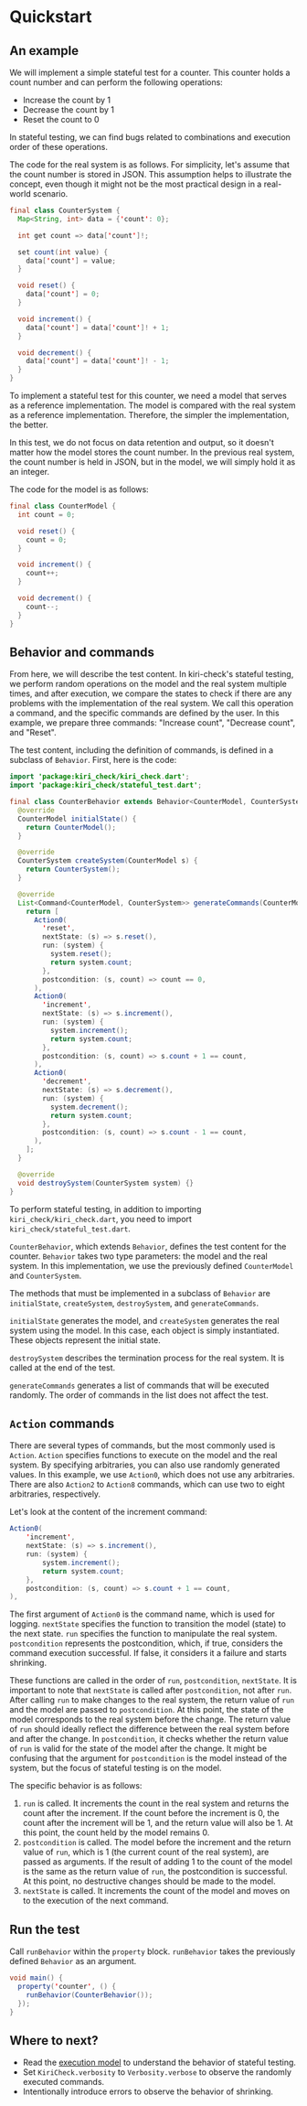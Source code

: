 # Quickstart

## An example

We will implement a simple stateful test for a counter.
This counter holds a count number and can perform the following operations:

- Increase the count by 1
- Decrease the count by 1
- Reset the count to 0

In stateful testing, we can find bugs related to combinations and execution order of these operations.

The code for the real system is as follows.
For simplicity, let's assume that the count number is stored in JSON. This assumption helps to illustrate the concept, even though it might not be the most practical design in a real-world scenario.


```java
final class CounterSystem {
  Map<String, int> data = {'count': 0};

  int get count => data['count']!;

  set count(int value) {
    data['count'] = value;
  }

  void reset() {
    data['count'] = 0;
  }

  void increment() {
    data['count'] = data['count']! + 1;
  }

  void decrement() {
    data['count'] = data['count']! - 1;
  }
}
```

To implement a stateful test for this counter, we need a model that serves as a reference implementation.
The model is compared with the real system as a reference implementation. Therefore, the simpler the implementation, the better.

In this test, we do not focus on data retention and output, so it doesn't matter how the model stores the count number.
In the previous real system, the count number is held in JSON, but in the model, we will simply hold it as an integer.

The code for the model is as follows:

```java
final class CounterModel {
  int count = 0;

  void reset() {
    count = 0;
  }

  void increment() {
    count++;
  }

  void decrement() {
    count--;
  }
}
```


## Behavior and commands

From here, we will describe the test content.
In kiri-check's stateful testing, we perform random operations on the model and the real system multiple times, and after execution, we compare the states to check if there are any problems with the implementation of the real system.
We call this operation a command, and the specific commands are defined by the user.
In this example, we prepare three commands: "Increase count", "Decrease count", and "Reset".

The test content, including the definition of commands, is defined in a subclass of `Behavior`. First, here is the code:

```Java
import 'package:kiri_check/kiri_check.dart';
import 'package:kiri_check/stateful_test.dart';

final class CounterBehavior extends Behavior<CounterModel, CounterSystem> {
  @override
  CounterModel initialState() {
    return CounterModel();
  }

  @override
  CounterSystem createSystem(CounterModel s) {
    return CounterSystem();
  }

  @override
  List<Command<CounterModel, CounterSystem>> generateCommands(CounterModel s) {
    return [
      Action0(
        'reset',
        nextState: (s) => s.reset(),
        run: (system) {
          system.reset();
          return system.count;
        },
        postcondition: (s, count) => count == 0,
      ),
      Action0(
        'increment',
        nextState: (s) => s.increment(),
        run: (system) {
          system.increment();
          return system.count;
        },
        postcondition: (s, count) => s.count + 1 == count,
      ),
      Action0(
        'decrement',
        nextState: (s) => s.decrement(),
        run: (system) {
          system.decrement();
          return system.count;
        },
        postcondition: (s, count) => s.count - 1 == count,
      ),
    ];
  }

  @override
  void destroySystem(CounterSystem system) {}
}
```


To perform stateful testing, in addition to importing `kiri_check/kiri_check.dart`, you need to import `kiri_check/stateful_test.dart`.

`CounterBehavior`, which extends `Behavior`, defines the test content for the counter.
`Behavior` takes two type parameters: the model and the real system. In this implementation, we use the previously defined `CounterModel` and `CounterSystem`.

The methods that must be implemented in a subclass of `Behavior` are `initialState`, `createSystem`, `destroySystem`, and `generateCommands`.

`initialState` generates the model, and `createSystem` generates the real system using the model. In this case, each object is simply instantiated. These objects represent the initial state.

`destroySystem` describes the termination process for the real system. It is called at the end of the test.

`generateCommands` generates a list of commands that will be executed randomly. The order of commands in the list does not affect the test.

## `Action` commands

There are several types of commands, but the most commonly used is `Action`.
`Action` specifies functions to execute on the model and the real system.
By specifying arbitraries, you can also use randomly generated values.
In this example, we use `Action0`, which does not use any arbitraries.
There are also `Action2` to `Action8` commands, which can use two to eight arbitraries, respectively.

Let's look at the content of the increment command:

```java
Action0(
    'increment',
    nextState: (s) => s.increment(),
    run: (system) {
        system.increment();
        return system.count;
    },
    postcondition: (s, count) => s.count + 1 == count,
),
```

The first argument of `Action0` is the command name, which is used for logging. `nextState` specifies the function to transition the model (state) to the next state. `run` specifies the function to manipulate the real system. `postcondition` represents the postcondition, which, if true, considers the command execution successful. If false, it considers it a failure and starts shrinking.

These functions are called in the order of `run`, `postcondition`, `nextState`.
It is important to note that `nextState` is called after `postcondition`, not after `run`.
After calling `run` to make changes to the real system, the return value of `run` and the model are passed to `postcondition`.
At this point, the state of the model corresponds to the real system before the change. The return value of `run` should ideally reflect the difference between the real system before and after the change.
In `postcondition`, it checks whether the return value of `run` is valid for the state of the model after the change. It might be confusing that the argument for `postcondition` is the model instead of the system, but the focus of stateful testing is on the model.

The specific behavior is as follows:

1. `run` is called. It increments the count in the real system and returns the count after the increment. If the count before the increment is 0, the count after the increment will be 1, and the return value will also be 1. At this point, the count held by the model remains 0.
2. `postcondition` is called. The model before the increment and the return value of `run`, which is 1 (the current count of the real system), are passed as arguments. If the result of adding 1 to the count of the model is the same as the return value of `run`, the postcondition is successful. At this point, no destructive changes should be made to the model.
3. `nextState` is called. It increments the count of the model and moves on to the execution of the next command.


## Run the test

Call `runBehavior` within the `property` block.
`runBehavior` takes the previously defined `Behavior` as an argument.

```java
void main() {
  property('counter', () {
    runBehavior(CounterBehavior());
  });
}
```

## Where to next?

- Read the [execution model](/stateful/#stateful-test-execution-model) to understand the behavior of stateful testing.
- Set `KiriCheck.verbosity` to `Verbosity.verbose` to observe the randomly executed commands.
- Intentionally introduce errors to observe the behavior of shrinking.
